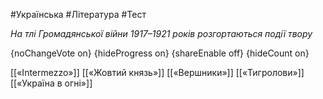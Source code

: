 #Українська #Література #Тест

*На тлі Громадянської війни 1917–1921 років розгортаються події твору*

{noChangeVote on}
{hideProgress on}
{shareEnable off}
{hideCount on}

[[«Intermezzo»]]
[[«Жовтий князь»]]
[[«Вершники»]]
[[«Тигролови»]]
[[«Україна в огні»]]
